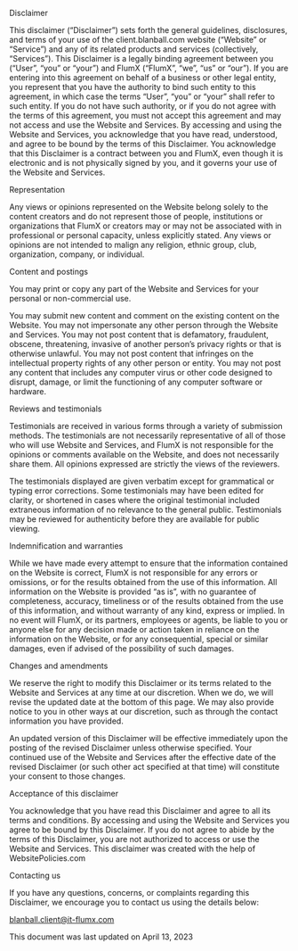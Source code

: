 Disclaimer

This disclaimer (“Disclaimer”) sets forth the general guidelines, disclosures, and terms of your use of the client.blanball.com website (“Website” or “Service”) and any of its related products and services (collectively, “Services”). This Disclaimer is a legally binding agreement between you (“User”, “you” or “your”) and FlumX (“FlumX”, “we”, “us” or “our”). If you are entering into this agreement on behalf of a business or other legal entity, you represent that you have the authority to bind such entity to this agreement, in which case the terms “User”, “you” or “your” shall refer to such entity. If you do not have such authority, or if you do not agree with the terms of this agreement, you must not accept this agreement and may not access and use the Website and Services. By accessing and using the Website and Services, you acknowledge that you have read, understood, and agree to be bound by the terms of this Disclaimer. You acknowledge that this Disclaimer is a contract between you and FlumX, even though it is electronic and is not physically signed by you, and it governs your use of the Website and Services.

Representation

Any views or opinions represented on the Website belong solely to the content creators and do not represent those of people, institutions or organizations that FlumX or creators may or may not be associated with in professional or personal capacity, unless explicitly stated. Any views or opinions are not intended to malign any religion, ethnic group, club, organization, company, or individual.

Content and postings

You may print or copy any part of the Website and Services for your personal or non-commercial use.

You may submit new content and comment on the existing content on the Website. You may not impersonate any other person through the Website and Services. You may not post content that is defamatory, fraudulent, obscene, threatening, invasive of another person’s privacy rights or that is otherwise unlawful. You may not post content that infringes on the intellectual property rights of any other person or entity. You may not post any content that includes any computer virus or other code designed to disrupt, damage, or limit the functioning of any computer software or hardware.

Reviews and testimonials

Testimonials are received in various forms through a variety of submission methods. The testimonials are not necessarily representative of all of those who will use Website and Services, and FlumX is not responsible for the opinions or comments available on the Website, and does not necessarily share them. All opinions expressed are strictly the views of the reviewers.

The testimonials displayed are given verbatim except for grammatical or typing error corrections. Some testimonials may have been edited for clarity, or shortened in cases where the original testimonial included extraneous information of no relevance to the general public. Testimonials may be reviewed for authenticity before they are available for public viewing.

Indemnification and warranties

While we have made every attempt to ensure that the information contained on the Website is correct, FlumX is not responsible for any errors or omissions, or for the results obtained from the use of this information. All information on the Website is provided “as is”, with no guarantee of completeness, accuracy, timeliness or of the results obtained from the use of this information, and without warranty of any kind, express or implied. In no event will FlumX, or its partners, employees or agents, be liable to you or anyone else for any decision made or action taken in reliance on the information on the Website, or for any consequential, special or similar damages, even if advised of the possibility of such damages.

Changes and amendments

We reserve the right to modify this Disclaimer or its terms related to the Website and Services at any time at our discretion. When we do, we will revise the updated date at the bottom of this page. We may also provide notice to you in other ways at our discretion, such as through the contact information you have provided.

An updated version of this Disclaimer will be effective immediately upon the posting of the revised Disclaimer unless otherwise specified. Your continued use of the Website and Services after the effective date of the revised Disclaimer (or such other act specified at that time) will constitute your consent to those changes.

Acceptance of this disclaimer

You acknowledge that you have read this Disclaimer and agree to all its terms and conditions. By accessing and using the Website and Services you agree to be bound by this Disclaimer. If you do not agree to abide by the terms of this Disclaimer, you are not authorized to access or use the Website and Services. This disclaimer was created with the help of WebsitePolicies.com

Contacting us

If you have any questions, concerns, or complaints regarding this Disclaimer, we encourage you to contact us using the details below:

blanball.client@it-flumx.com

This document was last updated on April 13, 2023